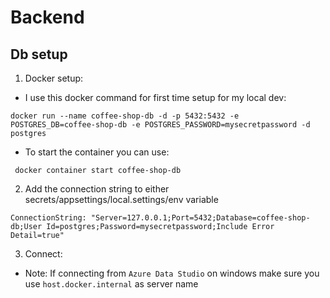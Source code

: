 # Backend

## Db setup

1. Docker setup:

- I use this docker command for first time setup for my local dev:

`docker run --name coffee-shop-db -d -p 5432:5432 -e POSTGRES_DB=coffee-shop-db -e POSTGRES_PASSWORD=mysecretpassword -d postgres`

- To start the container you can use:

` docker container start coffee-shop-db`

2. Add the connection string to either secrets/appsettings/local.settings/env variable

`ConnectionString: "Server=127.0.0.1;Port=5432;Database=coffee-shop-db;User Id=postgres;Password=mysecretpassword;Include Error Detail=true"`

3. Connect: 

- Note: If connecting from `Azure Data Studio` on windows make sure you use `host.docker.internal` as server name
